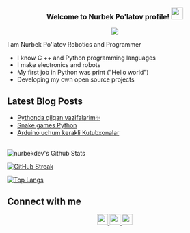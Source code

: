 <h3 align="center">
  Welcome to Nurbek Po'latov profile!
  <img src="https://media.giphy.com/media/hvRJCLFzcasrR4ia7z/giphy.gif" width="28">
</h3>

<p align="center">
  <a href="https://github.com/DenverCoder1/readme-typing-svg"><img src="https://readme-typing-svg.herokuapp.com?color=%23318CF7&size=19&width=403&height=60&lines=Software+Developer%2C+Data+Science+and+AI)](https://git.io/typing-svg"></a>
</p>

I am Nurbek Po'latov Robotics and Programmer

- I know C ++ and Python programming languages
- I make electronics and robots
- My first job in Python was print ("Hello world") 
- Developing my own open source projects

<h2>Latest Blog Posts</h2>
  <ul>
    <li>
      <a href=https://github.com/nurbekdev/pythonda-vazifalar/>
      Pythonda qilgan vazifalarim✨</a>
    </li>
     <li>
      <a href=https://github.com/nurbekdev/snake-games-python/>
      Snake games Python</a>
    </li>
    <li>
      <a href=https://github.com/nurbekdev/arduino-uchun-kerakli-Libraries/>
      Arduino uchum kerakli Kutubxonalar</a>
    </li>
  </ul>
  <br>

<img align="center" src="https://github-readme-stats.vercel.app/api?username=nurbekdev&include_all_commits=true&count_private=true&show_icons=true&line_height=20&title_color=7A7ADB&icon_color=2234AE&text_color=D3D3D3&bg_color=0,000000,130F40" alt="nurbekdev's Github Stats">
</br>

[![GitHub Streak](https://github-readme-streak-stats.herokuapp.com?user=nurbekdev&theme=tokyonight_duo&hide_border=true)](https://git.io/streak-stats)



[![Top Langs](https://github-readme-stats.vercel.app/api/top-langs/?username=nurbekdev&layout=compact&text_color=daf7dc&bg_color=151515)](https://github.com/nurbekdev/github-readme-stats)



  
<h2>Connect with me</h2>
<p align="center">
  <a href="https://t.me/nurbekh2oo4">
    <img src="https://levashove.ru/wp-content/uploads/2019/09/Telegram-logo.jpg" height=25>
  </a>
  <a href="https://www.facebook.com/nurbek.752487">
    <img src="https://upload.wikimedia.org/wikipedia/commons/thumb/0/06/Facebook.svg/2560px-Facebook.svg.png" height=25>
  </a>
  <a href="https://www.instagram.com/nurbek2oo4?r=nametag">
    <img src="https://img.shields.io/badge/instagram-%23E4405F.svg?&style=for-the-badge&logo=instagram&logoColor=white" height=25>
  </a>
</p>

